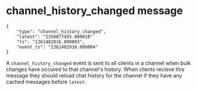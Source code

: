 # channel\_history\_changed message

	{
		"type": "channel_history_changed",
		"latest": "1358877455.000010"
		"ts": "1361482916.000003",
		"event_ts": "1361482916.000004"
	}

A `channel_history_changed` event is sent to all clients in a channel when
bulk changes have occured to that channel's history. When clients recieve this
message they should reload chat history for the channel if they have any
cached messages before `latest`.
